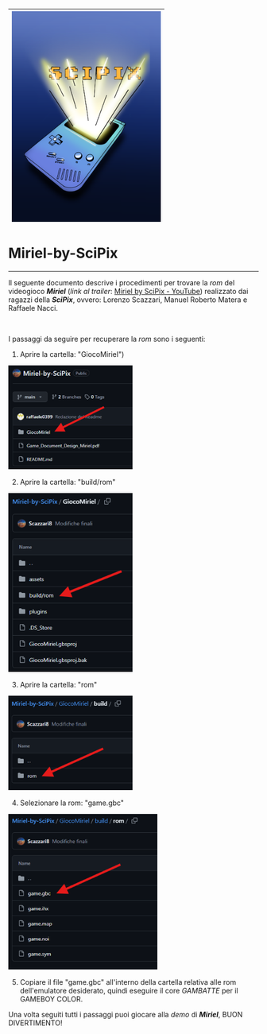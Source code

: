 | <img src="images/LogoSciPix.png" alt="Esempio di immagine" width="300px"> |
|:--:|

            
# Miriel-by-SciPix

---

Il seguente documento descrive i procedimenti per trovare la *rom* del videogioco ***Miriel*** (*link al trailer*: [Miriel by SciPix - YouTube](https://youtu.be/StA9qJh-EgI?si=cvelrEbvoVq2NVlY)) realizzato dai ragazzi della ***SciPix***, ovvero: Lorenzo Scazzari, Manuel Roberto Matera e Raffaele Nacci. 

                    

I passaggi da seguire per recuperare la *rom* sono i seguenti:

1. Aprire la cartella: "GiocoMiriel")
                                                
<img src="images/Passaggio1.png" alt="Esempio di immagine" width="250px">
                                                   
2. Aprire la cartella: "build/rom"
                                                                        
<img src="images/Passaggio2.png" alt="Esempio di immagine" width="250px">
                                                   
3. Aprire la cartella: "rom"
                                    
<img src="images/Passaggio3.png" alt="Esempio di immagine" width="250px">
                                    
4. Selezionare la rom: "game.gbc"
                                    
<img src="images/Passaggio4.png" alt="Esempio di immagine" width="300px">
                                    
5. Copiare il file "game.gbc" all'interno della cartella relativa alle rom dell'emulatore desiderato, quindi eseguire il core *GAMBATTE* per il GAMEBOY COLOR. 

Una volta seguiti tutti i passaggi puoi giocare alla  *demo* di ***Miriel***, BUON DIVERTIMENTO! 

